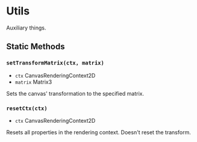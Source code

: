 # Utils
Auxiliary things.

## Static Methods
### `setTransformMatrix(ctx, matrix)`
- `ctx` CanvasRenderingContext2D
- `matrix` Matrix3

Sets the canvas' transformation to the specified matrix.

### `resetCtx(ctx)`
- `ctx` CanvasRenderingContext2D

Resets all properties in the rendering context. Doesn't reset the transform.
